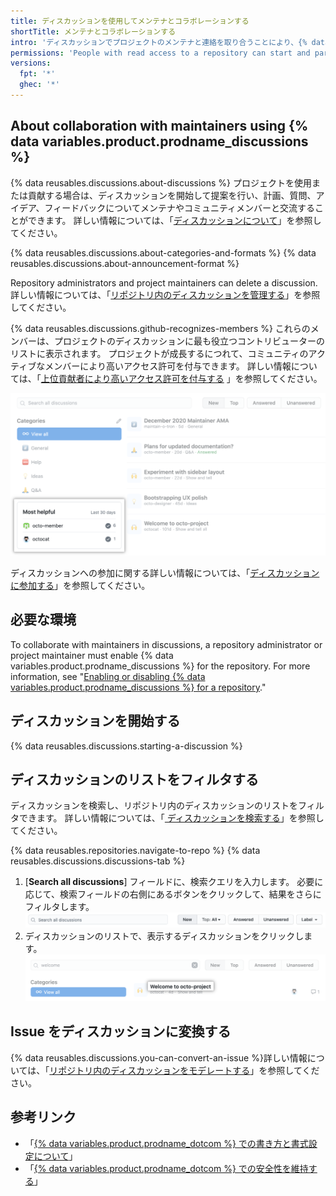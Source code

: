 ```yaml
---
title: ディスカッションを使用してメンテナとコラボレーションする
shortTitle: メンテナとコラボレーションする
intro: 'ディスカッションでプロジェクトのメンテナと連絡を取り合うことにより、{% data variables.product.product_name %} でプロジェクトの目標、計画、健全性、およびコミュニティに貢献できます。'
permissions: 'People with read access to a repository can start and participate in discussions in the repository. {% data reusables.enterprise-accounts.emu-permission-interact %}'
versions:
  fpt: '*'
  ghec: '*'
---
```



## About collaboration with maintainers using {% data variables.product.prodname_discussions %}

{% data reusables.discussions.about-discussions %} プロジェクトを使用または貢献する場合は、ディスカッションを開始して提案を行い、計画、質問、アイデア、フィードバックについてメンテナやコミュニティメンバーと交流することができます。 詳しい情報については、「[ディスカッションについて](/discussions/collaborating-with-your-community-using-discussions/about-discussions)」を参照してください。

{% data reusables.discussions.about-categories-and-formats %} {% data reusables.discussions.about-announcement-format %}

Repository administrators and project maintainers can delete a discussion. 詳しい情報については、「[リポジトリ内のディスカッションを管理する](/discussions/managing-discussions-for-your-community/managing-discussions-in-your-repository#deleting-a-discussion)」を参照してください。

{% data reusables.discussions.github-recognizes-members %} これらのメンバーは、プロジェクトのディスカッションに最も役立つコントリビューターのリストに表示されます。 プロジェクトが成長するにつれて、コミュニティのアクティブなメンバーにより高いアクセス許可を付与できます。 詳しい情報については、「[上位貢献者により高いアクセス許可を付与する](/discussions/guides/granting-higher-permissions-to-top-contributors) 」を参照してください。

![プロジェクトのディスカッションに最も役立つ貢献者](/assets/images/help/discussions/most-helpful.png)

ディスカッションへの参加に関する詳しい情報については、「[ディスカッションに参加する](/discussions/collaborating-with-your-community-using-discussions/participating-in-a-discussion)」を参照してください。

## 必要な環境

To collaborate with maintainers in discussions, a repository administrator or project maintainer must enable {% data variables.product.prodname_discussions %} for the repository. For more information, see "[Enabling or disabling {% data variables.product.prodname_discussions %} for a repository](/github/administering-a-repository/enabling-or-disabling-github-discussions-for-a-repository)."

## ディスカッションを開始する

{% data reusables.discussions.starting-a-discussion %}

## ディスカッションのリストをフィルタする

ディスカッションを検索し、リポジトリ内のディスカッションのリストをフィルタできます。 詳しい情報については、「[ ディスカッションを検索する](/search-github/searching-on-github/searching-discussions)」を参照してください。

{% data reusables.repositories.navigate-to-repo %}
{% data reusables.discussions.discussions-tab %}
1. [**Search all discussions**] フィールドに、検索クエリを入力します。 必要に応じて、検索フィールドの右側にあるボタンをクリックして、結果をさらにフィルタします。 ![ディスカッションをフィルタするための検索バーとボタン](/assets/images/help/discussions/search-and-filter-controls.png)
1. ディスカッションのリストで、表示するディスカッションをクリックします。 ![ディスカッション検索結果](/assets/images/help/discussions/search-result.png)

## Issue をディスカッションに変換する

{% data reusables.discussions.you-can-convert-an-issue %}詳しい情報については、「[リポジトリ内のディスカッションをモデレートする](/discussions/managing-discussions-for-your-community/moderating-discussions#converting-an-issue-to-a-discussion#converting-an-issue-to-a-discussion)」を参照してください。

## 参考リンク

- 「[{% data variables.product.prodname_dotcom %} での書き方と書式設定について](/github/writing-on-github/about-writing-and-formatting-on-github)」
- 「[{% data variables.product.prodname_dotcom %} での安全性を維持する](/communities/maintaining-your-safety-on-github)」
